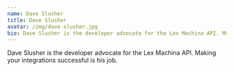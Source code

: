 ```yaml
---
name: Dave Slusher
title: Dave Slusher
avatar: /img/dave-slusher.jpg
bio: Dave Slusher is the developer advocate for the Lex Machina API. Making your integrations successful is his job.
---
```

Dave Slusher is the developer advocate for the Lex Machina API. Making your integrations successful is his job.